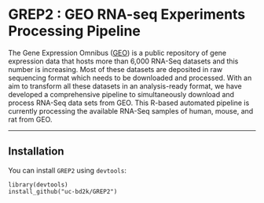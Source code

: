 # GREP2 : GEO RNA-seq Experiments Processing Pipeline

The Gene Expression Omnibus ([GEO](https://www.ncbi.nlm.nih.gov/geo/)) is a public repository of gene expression data 
that hosts more than 6,000 RNA-Seq datasets and this number is increasing. Most of these datasets are deposited in raw sequencing 
format which needs to be downloaded and processed. With an aim to transform all these datasets in an analysis-ready format, 
we have developed a comprehensive pipeline to simultaneously download and process RNA-Seq data sets from GEO. 
This R-based automated pipeline is currently processing the available RNA-Seq samples of human, mouse, and rat from GEO.

---
## Installation

You can install `GREP2` using `devtools`:

```
library(devtools)
install_github("uc-bd2k/GREP2")
```
